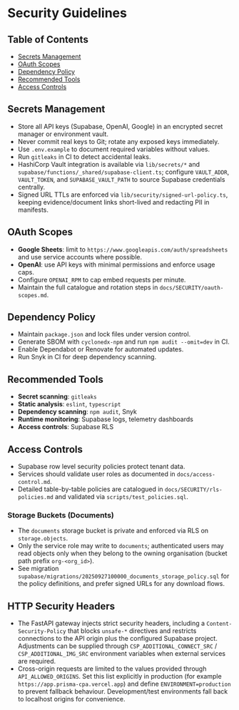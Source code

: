 # Security Guidelines

## Table of Contents
- [Secrets Management](#secrets-management)
- [OAuth Scopes](#oauth-scopes)
- [Dependency Policy](#dependency-policy)
- [Recommended Tools](#recommended-tools)
- [Access Controls](#access-controls)

## Secrets Management
- Store all API keys (Supabase, OpenAI, Google) in an encrypted secret manager or environment vault.
- Never commit real keys to Git; rotate any exposed keys immediately.
- Use `.env.example` to document required variables without values.
- Run `gitleaks` in CI to detect accidental leaks.
- HashiCorp Vault integration is available via `lib/secrets/*` and `supabase/functions/_shared/supabase-client.ts`; configure `VAULT_ADDR`, `VAULT_TOKEN`, and `SUPABASE_VAULT_PATH` to source Supabase credentials centrally.
- Signed URL TTLs are enforced via `lib/security/signed-url-policy.ts`, keeping evidence/document links short-lived and redacting PII in manifests.

## OAuth Scopes
- **Google Sheets**: limit to `https://www.googleapis.com/auth/spreadsheets` and use service accounts where possible.
- **OpenAI**: use API keys with minimal permissions and enforce usage caps.
- Configure `OPENAI_RPM` to cap embed requests per minute.
- Maintain the full catalogue and rotation steps in `docs/SECURITY/oauth-scopes.md`.

## Dependency Policy
- Maintain `package.json` and lock files under version control.
- Generate SBOM with `cyclonedx-npm` and run `npm audit --omit=dev` in CI.
- Enable Dependabot or Renovate for automated updates.
- Run Snyk in CI for deep dependency scanning.

## Recommended Tools
- **Secret scanning**: `gitleaks`
- **Static analysis**: `eslint`, `typescript`
- **Dependency scanning**: `npm audit`, Snyk
- **Runtime monitoring**: Supabase logs, telemetry dashboards
- **Access controls**: Supabase RLS

## Access Controls
- Supabase row level security policies protect tenant data.
- Services should validate user roles as documented in `docs/access-control.md`.
- Detailed table-by-table policies are catalogued in `docs/SECURITY/rls-policies.md` and
  validated via `scripts/test_policies.sql`.

### Storage Buckets (Documents)
- The `documents` storage bucket is private and enforced via RLS on `storage.objects`.
- Only the service role may write to `documents`; authenticated users may read objects
  only when they belong to the owning organisation (bucket path prefix `org-<org_id>`).
- See migration `supabase/migrations/20250927100000_documents_storage_policy.sql` for
  the policy definitions, and prefer signed URLs for any download flows.

## HTTP Security Headers
- The FastAPI gateway injects strict security headers, including a `Content-Security-Policy`
  that blocks `unsafe-*` directives and restricts connections to the API origin plus the
  configured Supabase project. Adjustments can be supplied through
  `CSP_ADDITIONAL_CONNECT_SRC` / `CSP_ADDITIONAL_IMG_SRC` environment variables when external
  services are required.
- Cross-origin requests are limited to the values provided through `API_ALLOWED_ORIGINS`.
  Set this list explicitly in production (for example `https://app.prisma-cpa.vercel.app`) and define
  `ENVIRONMENT=production` to prevent fallback behaviour. Development/test environments fall
  back to localhost origins for convenience.
